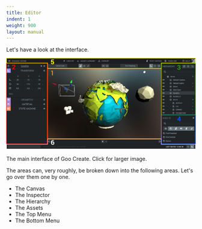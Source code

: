 ```yaml
---
title: Editor
indent: 1
weight: 900
layout: manual
---
```

Let's have a look at the interface.

<a href="annotated-interface1.jpg"><img class="wp-image-1144 size-full" src="annotated-interface1.jpg" alt="" /></a>

The main interface of Goo Create. Click for larger image.

The areas can, very roughly, be broken down into the following areas. Let's go over them one by one.

* The Canvas
* The Inspector
* The Hierarchy
* The Assets
* The Top Menu
* The Bottom Menu
